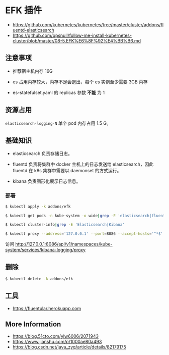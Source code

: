 # EFK 插件

* https://github.com/kubernetes/kubernetes/tree/master/cluster/addons/fluentd-elasticsearch
* https://github.com/opsnull/follow-me-install-kubernetes-cluster/blob/master/08-5.EFK%E6%8F%92%E4%BB%B6.md

## 注意事项

* 推荐宿主机内存 16G

* es 占用内存较大，内存不足会退出，每个 es 实例至少需要 3GB 内存

* es-statefulset.yaml 的 replicas 参数 **不能** 为 1

## 资源占用

`elasticsearch-logging-N` 单个 pod 内存占用 1.5 G。

## 基础知识

* elasticsearch 负责存储日志。

* fluentd 负责将集群中 docker 主机上的日志发送给 elasticsearch，因此 fluentd 在 k8s 集群中需要以 daemonset 的方式运行。

* kibana 负责图形化展示日志信息。

### 部署

```bash
$ kubectl apply -k addons/efk

$ kubectl get pods -n kube-system -o wide|grep -E 'elasticsearch|fluentd|kibana'

$ kubectl cluster-info|grep -E 'Elasticsearch|Kibana'

$ kubectl proxy --address='127.0.0.1' --port=8086 --accept-hosts='^*$'
```

访问 http://127.0.0.1:8086/api/v1/namespaces/kube-system/services/kibana-logging/proxy

## 删除

```bash
$ kubectl delete -k addons/efk
```

## 工具

* https://fluentular.herokuapp.com

## More Information

* https://blog.51cto.com/ylw6006/2071943
* https://www.jianshu.com/p/1000ae80a493
* https://blog.csdn.net/java_zyq/article/details/82179175
